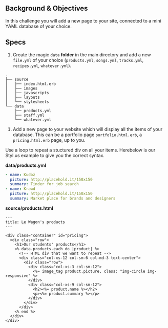 ## Background & Objectives

In this challenge you will add a new page to your site, connected to a mini YAML database of your choice.

## Specs

1. Create the magic `data` **folder** in the main directory and add a new `file.yml` of your choice (`products.yml`, `songs.yml`, `tracks.yml`, `recipes.yml`, `whatever.yml`).

```
.
├── source
│   ├── index.html.erb
│   ├── images
│   ├── javascripts
│   ├── layouts
│   └── stylesheets
└── data
    ├── products.yml
    ├── staff.yml
    └── whatever.yml
```

1. Add a new page to your website which will display all the items of your database. This can be a portfolio page `portfolio.html.erb`, a `pricing.html.erb` page, up to you.

Use a loop to repeat a stuctured div on all your items. Herebelow is our Styl.us example to give you the correct syntax.

**data/products.yml**

```yaml
- name: Kudoz
  picture: http://placehold.it/150x150
  summary: Tinder for job search
- name: Krawd
  picture: http://placehold.it/150x150
  summary: Market place for brands and designers
```

**source/products.html**

```erb
---
title: Le Wagon's products
---

<div class="container" id="pricing">
  <div class="row">
    <h1>Our students' products</h1>
    <% data.products.each do |product| %>
      <!-- HTML div that we want to repeat -->
      <div class="col-xs-12 col-sm-6 col-md-3 text-center">
        <div class="row">
          <div class="col-xs-3 col-sm-12">
            <%= image_tag product.picture, class: "img-circle img-responsive" %>
          </div>
          <div class="col-xs-9 col-sm-12">
            <h2><%= product.name %></h2>
            <p><%= product.summary %></p>
          </div>
        </div>
      </div>
    <% end %>
  </div>
</div>
```